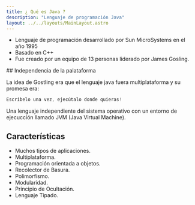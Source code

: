 ```yaml
---
title: ¿ Qué es Java ?
description: "Lenguaje de programación Java"
layout: ../../layouts/MainLayout.astro
---
```

* Lenguaje de programación desarrollado por Sun MicroSystems en el año 1995
* Basado en C++
* Fue creado por un equipo de 13 personas liderado por James Gosling.

## Independencia de la palataforma

La idea de Gostling era que el lenguaje java fuera multiplataforma y su promesa era: 

```java
Escríbelo una vez, ejecútalo donde quieras!
```

Una lenguaje independiente del sistema operativo con un entorno de ejecucción llamado JVM (Java Virtual Machine).

## Características 

* Muchos tipos de aplicaciones.
* Multiplataforma. 
* Programación orientada a objetos.
* Recolector de Basura. 
* Polimorfismo. 
* Modularidad. 
* Principio de Ocultación.
* Lenguaje Tipado.